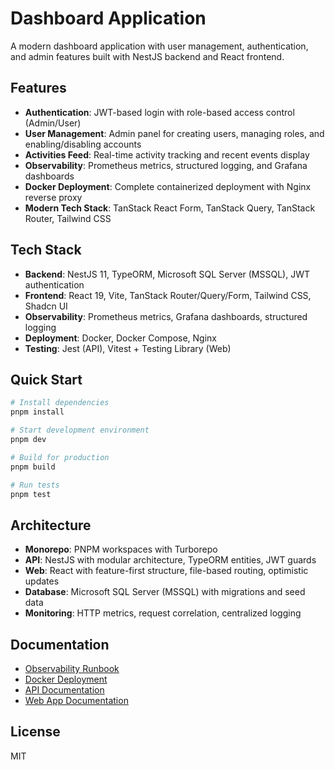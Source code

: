 # Dashboard Application

A modern dashboard application with user management, authentication, and admin features built with NestJS backend and React frontend.

## Features

- **Authentication**: JWT-based login with role-based access control (Admin/User)
- **User Management**: Admin panel for creating users, managing roles, and enabling/disabling accounts
- **Activities Feed**: Real-time activity tracking and recent events display
- **Observability**: Prometheus metrics, structured logging, and Grafana dashboards
- **Docker Deployment**: Complete containerized deployment with Nginx reverse proxy
- **Modern Tech Stack**: TanStack React Form, TanStack Query, TanStack Router, Tailwind CSS

## Tech Stack

- **Backend**: NestJS 11, TypeORM, Microsoft SQL Server (MSSQL), JWT authentication
- **Frontend**: React 19, Vite, TanStack Router/Query/Form, Tailwind CSS, Shadcn UI
- **Observability**: Prometheus metrics, Grafana dashboards, structured logging
- **Deployment**: Docker, Docker Compose, Nginx
- **Testing**: Jest (API), Vitest + Testing Library (Web)

## Quick Start

```bash
# Install dependencies
pnpm install

# Start development environment
pnpm dev

# Build for production
pnpm build

# Run tests
pnpm test
```

## Architecture

- **Monorepo**: PNPM workspaces with Turborepo
- **API**: NestJS with modular architecture, TypeORM entities, JWT guards
- **Web**: React with feature-first structure, file-based routing, optimistic updates
- **Database**: Microsoft SQL Server (MSSQL) with migrations and seed data
- **Monitoring**: HTTP metrics, request correlation, centralized logging

## Documentation

- [Observability Runbook](docs/OBSERVABILITY_RUNBOOK.md)
- [Docker Deployment](README-Docker.md)
- [API Documentation](apps/api/README.md)
- [Web App Documentation](apps/web/README.md)

## License

MIT

